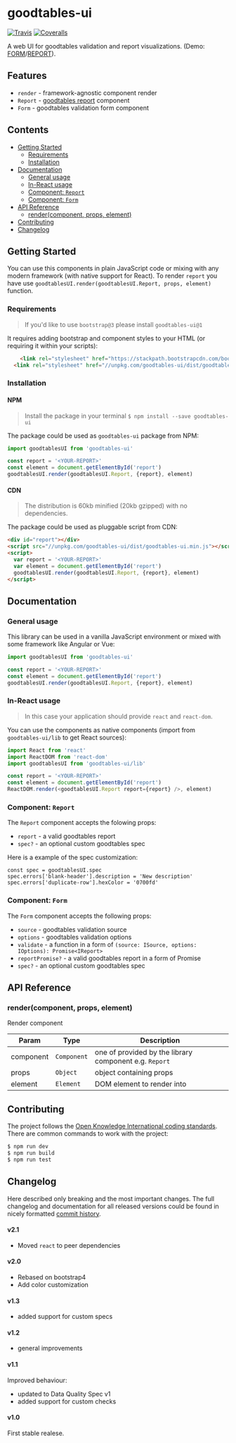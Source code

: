 # goodtables-ui

[![Travis](https://img.shields.io/travis/frictionlessdata/goodtables-ui/master.svg)](https://travis-ci.org/frictionlessdata/goodtables-ui)
[![Coveralls](https://coveralls.io/repos/github/frictionlessdata/goodtables-ui/badge.svg?branch=master)](https://coveralls.io/github/frictionlessdata/goodtables-ui?branch=master)

A web UI for goodtables validation and report visualizations. (Demo: [FORM](https://frictionlessdata.github.io/goodtables-ui/)/[REPORT](https://frictionlessdata.github.io/goodtables-ui/report.html)).

## Features

- `render` - framework-agnostic component render
- `Report` -  [goodtables report]( https://github.com/frictionlessdata/goodtables-py#goodtables) component
- `Form` - goodtables validation form component

## Contents

<!-- START doctoc generated TOC please keep comment here to allow auto update -->
<!-- DON'T EDIT THIS SECTION, INSTEAD RE-RUN doctoc TO UPDATE -->


- [Getting Started](#getting-started)
  - [Requirements](#requirements)
  - [Installation](#installation)
- [Documentation](#documentation)
  - [General usage](#general-usage)
  - [In-React usage](#in-react-usage)
  - [Component: `Report`](#component-report)
  - [Component: `Form`](#component-form)
- [API Reference](#api-reference)
  - [render(component, props, element)](#rendercomponent-props-element)
- [Contributing](#contributing)
- [Changelog](#changelog)

<!-- END doctoc generated TOC please keep comment here to allow auto update -->

## Getting Started

You can use this components in plain JavaScript code or mixing with any modern framework (with native support for React). To render `report` you have use `goodtablesUI.render(goodtablesUI.Report, props, element)` function.

### Requirements

> If you'd like to use `bootstrap@3` please install `goodtables-ui@1`

It requires adding bootstrap and component styles to your HTML (or requiring it within your scripts):

```html
    <link rel="stylesheet" href="https://stackpath.bootstrapcdn.com/bootstrap/4.4.1/css/bootstrap.min.css">
  <link rel="stylesheet" href="//unpkg.com/goodtables-ui/dist/goodtables-ui.min.css">
```

### Installation

#### NPM

> Install the package in your terminal `$ npm install --save goodtables-ui`

The package could be used as `goodtables-ui` package from NPM:

```javascript
import goodtablesUI from 'goodtables-ui'

const report = '<YOUR-REPORT>'
const element = document.getElementById('report')
goodtablesUI.render(goodtablesUI.Report, {report}, element)
```

#### CDN

> The distribution is 60kb minified (20kb gzipped) with no dependencies.

The package could be used as pluggable script from CDN:

```html
<div id="report"></div>
<script src="//unpkg.com/goodtables-ui/dist/goodtables-ui.min.js"></script>
<script>
  var report = '<YOUR-REPORT>'
  var element = document.getElementById('report')
  goodtablesUI.render(goodtablesUI.Report, {report}, element)
</script>
```

## Documentation

### General usage

This library can be used in a vanilla JavaScript environment or mixed with some framework like Angular or Vue:

```javascript
import goodtablesUI from 'goodtables-ui'

const report = '<YOUR-REPORT>'
const element = document.getElementById('report')
goodtablesUI.render(goodtablesUI.Report, {report}, element)
```

### In-React usage

> In this case your application should provide `react` and `react-dom`.

You can use the components as native components (import from `goodtables-ui/lib` to get React sources):

```javascript
import React from 'react'
import ReactDOM from 'react-dom'
import goodtablesUI from 'goodtables-ui/lib'

const report = '<YOUR-REPORT>'
const element = document.getElementById('report')
ReactDOM.render(<goodtablesUI.Report report={report} />, element)
```

### Component: `Report`

The `Report` component accepts the folowing props:
- `report` - a valid goodtables report
- `spec?` - an optional custom goodtables spec

Here is a example of the spec customization:

```
const spec = goodtablesUI.spec
spec.errors['blank-header'].description = 'New description'
spec.errors['duplicate-row'].hexColor = '0700fd'
```

### Component: `Form`

The `Form` component accepts the following props:
- `source` - goodtables validation source
- `options` - goodtables validation options
- `validate` - a function in a form of `(source: ISource, options: IOptions): Promise<IReport>`
- `reportPromise?` - a valid goodtables report in a form of Promise
- `spec?` - an optional custom goodtables spec


## API Reference

### render(component, props, element)
Render component


| Param | Type | Description |
| --- | --- | --- |
| component | <code>Component</code> | one of provided by the library component e.g. `Report` |
| props | <code>Object</code> | object containing props |
| element | <code>Element</code> | DOM element to render into |


## Contributing

The project follows the [Open Knowledge International coding standards](https://github.com/okfn/coding-standards). There are common commands to work with the project:

```bash
$ npm run dev
$ npm run build
$ npm run test
```

## Changelog

Here described only breaking and the most important changes. The full changelog and documentation for all released versions could be found in nicely formatted [commit history](https://github.com/frictionlessdata/goodtables-ui/commits/master).

#### v2.1

- Moved `react` to peer dependencies

#### v2.0

- Rebased on bootstrap4
- Add color customization

#### v1.3

- added support for custom specs

#### v1.2

- general improvements

#### v1.1

Improved behaviour:
- updated to Data Quality Spec v1
- added support for custom checks

#### v1.0

First stable realese.

